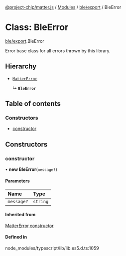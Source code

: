 [@project-chip/matter.js](../README.md) / [Modules](../modules.md) / [ble/export](../modules/ble_export.md) / BleError

# Class: BleError

[ble/export](../modules/ble_export.md).BleError

Error base class for all errors thrown by this library.

## Hierarchy

- [`MatterError`](common_export.MatterError.md)

  ↳ **`BleError`**

## Table of contents

### Constructors

- [constructor](ble_export.BleError.md#constructor)

## Constructors

### constructor

• **new BleError**(`message?`)

#### Parameters

| Name | Type |
| :------ | :------ |
| `message?` | `string` |

#### Inherited from

[MatterError](common_export.MatterError.md).[constructor](common_export.MatterError.md#constructor)

#### Defined in

node_modules/typescript/lib/lib.es5.d.ts:1059

